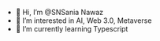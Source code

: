 - 👋 Hi, I’m @SNSania Nawaz
- 👀 I’m interested in AI, Web 3.0, Metaverse
- 🌱 I’m currently learning Typescript
  

<!---
SNSania/SNSania is a ✨ special ✨ repository because its `README.md` (this file) appears on your GitHub profile.
You can click the Preview link to take a look at your changes.
--->
